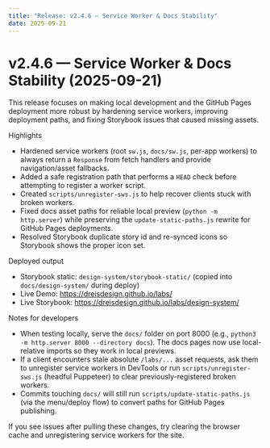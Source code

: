 ```yaml
---
title: "Release: v2.4.6 — Service Worker & Docs Stability"
date: 2025-09-21
---
```


# v2.4.6 — Service Worker & Docs Stability (2025-09-21)

This release focuses on making local development and the GitHub Pages deployment more robust by hardening service workers, improving deployment paths, and fixing Storybook issues that caused missing assets.

Highlights
- Hardened service workers (root `sw.js`, `docs/sw.js`, per-app workers) to always return a `Response` from fetch handlers and provide navigation/asset fallbacks.
- Added a safe registration path that performs a `HEAD` check before attempting to register a worker script.
- Created `scripts/unregister-sws.js` to help recover clients stuck with broken workers.
- Fixed docs asset paths for reliable local preview (`python -m http.server`) while preserving the `update-static-paths.js` rewrite for GitHub Pages deployments.
- Resolved Storybook duplicate story id and re-synced icons so Storybook shows the proper icon set.

Deployed output
- Storybook static: `design-system/storybook-static/` (copied into `docs/design-system/` during deploy)
- Live Demo: https://dreisdesign.github.io/labs/
- Live Storybook: https://dreisdesign.github.io/labs/design-system/

Notes for developers
- When testing locally, serve the `docs/` folder on port 8000 (e.g., `python3 -m http.server 8000 --directory docs`). The docs pages now use local-relative imports so they work in local previews.
- If a client encounters stale absolute `/labs/...` asset requests, ask them to unregister service workers in DevTools or run `scripts/unregister-sws.js` (headful Puppeteer) to clear previously-registered broken workers.
- Commits touching `docs/` will still run `scripts/update-static-paths.js` (via the menu/deploy flow) to convert paths for GitHub Pages publishing.

If you see issues after pulling these changes, try clearing the browser cache and unregistering service workers for the site.
